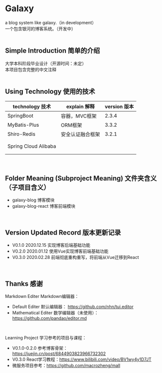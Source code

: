 # Galaxy
a blog system like galaxy.（in development）<br>
一个包含银河的博客系统。（开发中）<br>
<br>

## Simple Introduction 简单的介绍
大学本科阶段毕业设计（开源时间：未定）<br>
本项目包含完整的中文注释<br>
<br>

## Using Technology 使用的技术
<table>
    <thead>
        <tr>
            <th>technology 技术</th>
            <th>explain 解释</th>
            <th>version 版本</th>
        </tr>
    </thead>
    <tbody>
        <tr>
            <td>SpringBoot</td>
            <td>容器，MVC框架</td>
            <td>2.3.4</td>
        </tr>
        <tr>
            <td>MyBatis-Plus</td>
            <td>ORM框架</td>
            <td>3.3.2</td>
        </tr>
        <tr>
            <td>Shiro-Redis</td>
            <td>安全认证融合框架</td>
            <td>3.2.1</td>
        </tr>
        <tr>
            <td></td>
            <td></td>
            <td></td>
        </tr>
        <tr>
            <td></td>
            <td></td>
            <td></td>
        </tr>
        <tr>
            <td>Spring Cloud Alibaba</td>
            <td></td>
            <td></td>
        </tr>
        <tr>
            <td></td>
            <td></td>
            <td></td>
        </tr>
        <tr>
            <td></td>
            <td></td>
            <td></td>
        </tr>
    </tbody>
</table>
<br>

## Folder Meaning (Subproject Meaning) 文件夹含义（子项目含义）
- galaxy-blog 博客模块
- galaxy-blog-react 博客前端模块
<br>

## Version Updated Record 版本更新记录
- V0.1.0 2020.12.15 实现博客后端基础功能
- V0.2.0 2020.01.12 使用Vue实现博客前端基础功能
- V0.3.0 2020.02.28 前端彻底重构重写，将前端从Vue迁移到React
<br>

## Thanks 感谢
Markdown Editer Markdown编辑器： <br>
- Default Editer 默认编辑器： https://github.com/nhn/tui.editor <br>
- Mathematical Editer 数学编辑器（未使用）： https://github.com/pandao/editor.md <br>
<br>

Learning Project 学习参考的项目与课程： <br>
- V0.1.0-0.2.0 参考博客骨架：https://juejin.cn/post/6844903823966732302
- V0.3.0 React学习教程：https://www.bilibili.com/video/BV1wy4y1D7JT
- 微服务项目参考：https://github.com/macrozheng/mall<br>